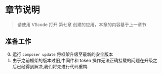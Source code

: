 # 章节说明

>请使用 VScode 打开 第七章 创建的应用，本章的内容基于上一章节

## 准备工作

0. 运行 `composer update` 将框架升级至最新的安全版本
1. 由于之前框架的版本过旧,中间件和 token 操作无法正确挂载的问题在升级之后已经得到解决,我们将先进行代码重构.